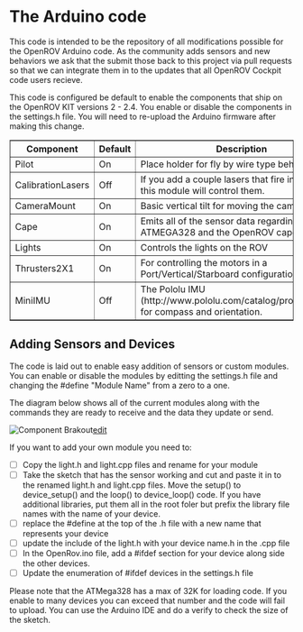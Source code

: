 The Arduino code
================

This code is intended to be the repository of all modifications possible for the OpenROV Arduino code.  As the community adds sensors and new behaviors we ask that the submit those back to this project via pull requests so that we can integrate them in to the updates that all OpenROV Cockpit code users recieve.  

This code is configured be default to enable the components that ship on the OpenROV KIT versions 2 - 2.4.  You enable or disable the components in the settings.h file. You will need to re-upload the Arduino firmware after making this change.

<table border=1>
    <tr>
        <th>Component</th><th>Default</th><th>Description</th>        
    </tr>
    <tr>
        <td>Pilot</td><td>On</td><td>Place holder for fly by wire type behavior</td>        
    </tr>
    <tr>
        <td>CalibrationLasers</td><td>Off</td><td>If you add a couple lasers that fire in parallel this module will control them.</td>        
    </tr>
    <tr>
        <td>CameraMount</td><td>On</td><td>Basic vertical tilt for moving the camera</td>        
    </tr>
    <tr>
        <td>Cape</td><td>On</td><td>Emits all of the sensor data regarding the ATMEGA328 and the OpenROV cape.</td>        
    </tr>
    <tr>
        <td>Lights</td><td>On</td><td>Controls the lights on the ROV</td>        
    </tr>
    <tr>
        <td>Thrusters2X1</td><td>On</td><td>For controlling the motors in a Port/Vertical/Starboard configuration.</td>        
    </tr>    
    <tr>
        <td>MiniIMU</td><td>Off</td><td>The Pololu IMU (http://www.pololu.com/catalog/product/1268) for compass and orientation.</td>        
    </tr>
</table>



Adding Sensors and Devices
--------------------------

The code is laid out to enable easy addition of sensors or custom modules.  You can enable or disable the modules by editting the settings.h file and changing the #define "Module Name" from a zero to a one.

The diagram below shows all of the current modules along with the commands they are ready to receive and the data they update or send.

![Component Brakout](http://yuml.me/291bafca "Major areas of the Arduino code")[edit](http://yuml.me/edit/291bafca)

If you want to add your own module you need to:

- [ ] Copy the light.h and light.cpp files and rename for your module
- [ ] Take the sketch that has the sensor working and cut and paste it in to the renamed light.h and light.cpp files.  Move the setup() to device_setup() and the loop() to device_loop() code.  If you have additional libraries, put them all in the root foler but prefix the library file names with the name of your device.
- [ ] replace the #define at the top of the .h file with a new name that represents your device
- [ ] update the include of the light.h with your device name.h in the .cpp file
- [ ] In the OpenRov.ino file, add a #ifdef section for your device along side the other devices.
- [ ] Update the enumeration of #ifdef devices in the settings.h file
 
Please note that the ATMega328 has a max of 32K for loading code.  If you enable to many devices you can exceed that number and the code will fail to upload.  You can use the Arduino IDE and do a verify to check the size of the sketch.
